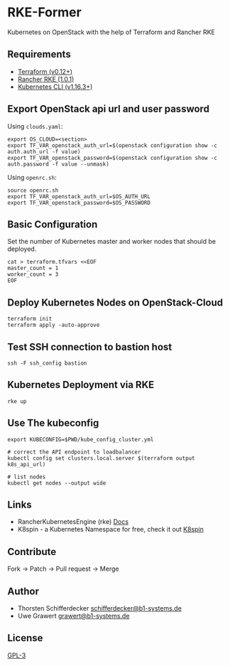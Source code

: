 # RKE-Former

Kubernetes on OpenStack with the help of Terraform and Rancher RKE

## Requirements

- [Terraform (v0.12+)](https://www.terraform.io/downloads.html)
- [Rancher RKE (1.0.1)](https://github.com/rancher/rke/releases/tag/v1.0.1)
- [Kubernetes CLI (v1.16.3+)](https://downloadkubernetes.com)

## Export OpenStack api url and user password

Using `clouds.yaml`:

```shell
export OS_CLOUD=<section>
export TF_VAR_openstack_auth_url=$(openstack configuration show -c auth.auth_url -f value)
export TF_VAR_openstack_password=$(openstack configuration show -c auth.password -f value --unmask)
```

Using `openrc.sh`:

```shell
source openrc.sh
export TF_VAR_openstack_auth_url=$OS_AUTH_URL
export TF_VAR_openstack_password=$OS_PASSWORD
```

## Basic Configuration

Set the number of Kubernetes master and worker nodes that should be deployed.

```shell
cat > terraform.tfvars <<EOF
master_count = 1
worker_count = 3
EOF
```

## Deploy Kubernetes Nodes on OpenStack-Cloud

```shell
terraform init
terraform apply -auto-approve
```

## Test SSH connection to bastion host

```shell
ssh -F ssh_config bastion
```

## Kubernetes Deployment via RKE

```shell
rke up
```

## Use The kubeconfig

```shell
export KUBECONFIG=$PWD/kube_config_cluster.yml

# correct the API endpoint to loadbalancer
kubectl config set clusters.local.server $(terraform output k8s_api_url)

# list nodes
kubectl get nodes --output wide
```

## Links

- RancherKubernetesEngine (rke) [Docs](https://rancher.com/docs/rke/latest/)
- K8spin - a Kubernetes Namespace for free, check it out [K8spin](https://k8spin.cloud/)

## Contribute

Fork -> Patch -> Pull request -> Merge

## Author

- Thorsten Schifferdecker <schifferdecker@b1-systems.de>
- Uwe Grawert <grawert@b1-systems.de>

## License

[GPL-3](LICENSE)
